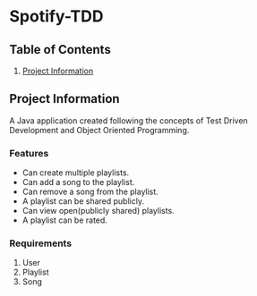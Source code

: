 # Spotify-TDD

## Table of Contents
1. [Project Information](#project-information)

## Project Information
A Java application created following the concepts of Test Driven Development and Object Oriented Programming.

### Features
* Can create multiple playlists.
* Can add a song to the playlist.
* Can remove a song from the playlist.
* A playlist can be shared publicly.
* Can view open(publicly shared) playlists.
* A playlist can be rated.

### Requirements
1. User
2. Playlist
3. Song
